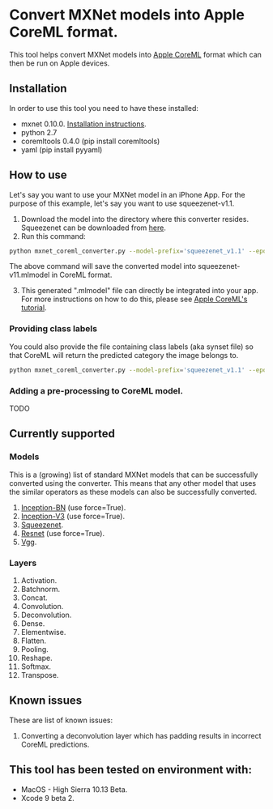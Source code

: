 # Convert MXNet models into Apple CoreML format.

This tool helps convert MXNet models into [Apple CoreML](https://developer.apple.com/documentation/coreml) format which can then be run on Apple devices.

## Installation
In order to use this tool you need to have these installed:
* mxnet 0.10.0. [Installation instructions](http://mxnet.io/get_started/install.html).
* python 2.7
* coremltools 0.4.0 (pip install coremltools)
* yaml (pip install pyyaml)

## How to use
Let's say you want to use your MXNet model in an iPhone App. For the purpose of this example, let's say you want to use squeezenet-v1.1.

1. Download the model into the directory where this converter resides. Squeezenet can be downloaded from [here](http://data.mxnet.io/models/imagenet/squeezenet/).
2. Run this command:
```bash
python mxnet_coreml_converter.py --model-prefix='squeezenet_v1.1' --epoch=0 --input-shape='{"data":"3,224,224"}' --output-file="squeezenet_v11.mlmodel"
```
The above command will save the converted model into squeezenet-v11.mlmodel in CoreML format.

3. This generated ".mlmodel" file can directly be integrated into your app. For more instructions on how to do this, please see [Apple CoreML's tutorial](https://developer.apple.com/documentation/coreml/integrating_a_core_ml_model_into_your_app).


### Providing class labels
You could also provide the file containing class labels (aka synset file) so that CoreML will return the predicted category the image belongs to.

```bash
python mxnet_coreml_converter.py --model-prefix='squeezenet_v1.1' --epoch=0 --input-shape='{"data":"3,224,224"}' --class-labels synset.txt --output-file="squeezenet_v11.mlmodel"
```


### Adding a pre-processing to CoreML model.
TODO

## Currently supported
### Models
This is a (growing) list of standard MXNet models that can be successfully converted using the converter. This means that any other model that uses the similar operators as these models can also be successfully converted.
1. [Inception-BN](http://data.mxnet.io/models/imagenet/inception-bn/) (use force=True).
2. [Inception-V3](http://data.mxnet.io/models/imagenet/inception-v3.tar.gz) (use force=True).
3. [Squeezenet](http://data.mxnet.io/models/imagenet/squeezenet/).
4. [Resnet](http://data.mxnet.io/models/imagenet/resnet/) (use force=True).
5. [Vgg](http://data.mxnet.io/models/imagenet/vgg/).

### Layers
1. Activation.
2. Batchnorm.
3. Concat.
4. Convolution.
5. Deconvolution.
6. Dense.
7. Elementwise.
8. Flatten.
9. Pooling.
10. Reshape.
11. Softmax.
12. Transpose.

## Known issues
These are list of known issues:
1. Converting a deconvolution layer which has padding results in incorrect CoreML predictions.

## This tool has been tested on environment with:
* MacOS - High Sierra 10.13 Beta.
* Xcode 9 beta 2.
